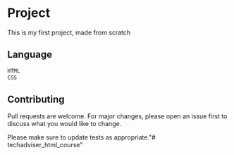 # Project

This is my first project, made from scratch

## Language



```bash
HTML
CSS
```

## Contributing
Pull requests are welcome. For major changes, please open an issue first to discuss what you would like to change.

Please make sure to update tests as appropriate."# techadviser_html_course" 

